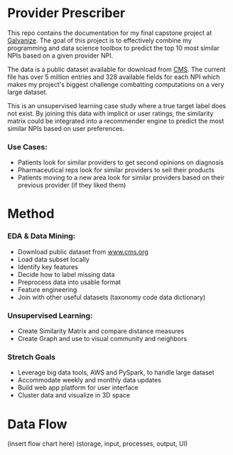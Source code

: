 # Provider Prescriber
This repo contains the documentation for my final capstone project at [Galvanize](https://www.galvanize.com/denver-platte/data-science#curriculum). The goal of this project is to effectively combine my programming and data science toolbox to predict the top 10 most similar NPIs based on a given provider NPI.

The data is a public dataset available for download from [CMS](https://www.cms.gov/Regulations-and-Guidance/Administrative-Simplification/NationalProvIdentStand/DataDissemination.html). The current file has over 5 million entries and 328 available fields for each NPI which makes my project's biggest challenge combatting computations on a very large dataset.  

This is an unsupervised learning case study where a true target label does not exist. By joining this data with implicit or user ratings, the similarity matrix could be integrated into a recommender engine to predict the most similar NPIs based on user preferences.  

### Use Cases:
* Patients look for similar providers to get second opinions on diagnosis
* Pharmaceutical reps look for similar providers to sell their products
* Patients moving to a new area look for similar providers based on their previous provider (if they liked them)

# Method  

### EDA & Data Mining:  
* Download public dataset from www.cms.org
* Load data subset locally
* Identify key features
* Decide how to label missing data
* Preprocess data into usable format
* Feature engineering
* Join with other useful datasets (taxonomy code data dictionary)

### Unsupervised Learning:
* Create Similarity Matrix and compare distance measures
* Create Graph and use to visual community and neighbors

### Stretch Goals
* Leverage big data tools, AWS and PySpark, to handle large dataset
* Accommodate weekly and monthly data updates
* Build web app platform for user interface
* Cluster data and visualize in 3D space

# Data Flow

(insert flow chart here)
(storage, input, processes, output, UI)

